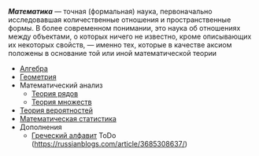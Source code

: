 ***Математика*** — точная (формальная) наука, первоначально исследовавшая количественные отношения и пространственные формы. В более современном понимании, это наука об отношениях между объектами, о которых ничего не известно, кроме описывающих их некоторых свойств, — именно тех, которые в качестве аксиом положены в основание той или иной математической теории

- [Алгебра](stub.md)
- [Геометрия](stub.md)
- Математический анализ
  - [Теория рядов](series_theory/main.md)
  - [Теория множеств](set_theory/main.md)
- [Теория вероятностей](probability_theory/main.md)
- [Математическая статистика](mathematical_statistic/main.md)
- Дополнения
    - [Греческий алфавит]() ToDo (https://russianblogs.com/article/3685308637/)

